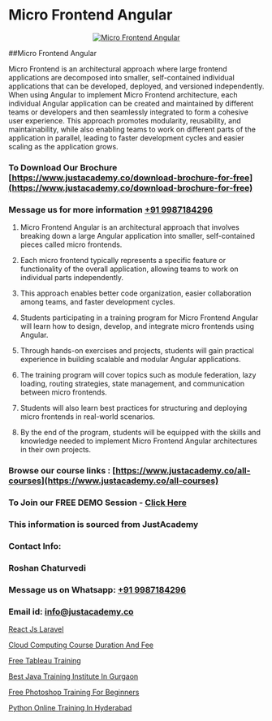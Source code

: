 # Micro Frontend Angular

<p align="center">
  <a href="https://justacademy.co/course-detail/angular-training">
    <img src="https://justacademy.co/storage2/course_image/1676637041_course_image.webp" alt="Micro Frontend Angular">
  </a>
</p>
##Micro Frontend Angular

Micro Frontend is an architectural approach where large frontend applications are decomposed into smaller, self-contained individual applications that can be developed, deployed, and versioned independently. When using Angular to implement Micro Frontend architecture, each individual Angular application can be created and maintained by different teams or developers and then seamlessly integrated to form a cohesive user experience. This approach promotes modularity, reusability, and maintainability, while also enabling teams to work on different parts of the application in parallel, leading to faster development cycles and easier scaling as the application grows.
### To Download Our Brochure [https://www.justacademy.co/download-brochure-for-free](https://www.justacademy.co/download-brochure-for-free)
### Message us for more information [+91 9987184296](https://api.whatsapp.com/send?phone=919987184296)
1) Micro Frontend Angular is an architectural approach that involves breaking down a large Angular application into smaller, self-contained pieces called micro frontends.

2) Each micro frontend typically represents a specific feature or functionality of the overall application, allowing teams to work on individual parts independently.

3) This approach enables better code organization, easier collaboration among teams, and faster development cycles.

4) Students participating in a training program for Micro Frontend Angular will learn how to design, develop, and integrate micro frontends using Angular.

5) Through hands-on exercises and projects, students will gain practical experience in building scalable and modular Angular applications.

6) The training program will cover topics such as module federation, lazy loading, routing strategies, state management, and communication between micro frontends.

7) Students will also learn best practices for structuring and deploying micro frontends in real-world scenarios.

8) By the end of the program, students will be equipped with the skills and knowledge needed to implement Micro Frontend Angular architectures in their own projects.

### Browse our course links : [https://www.justacademy.co/all-courses](https://www.justacademy.co/all-courses) 
### To Join our FREE DEMO Session - [Click Here](https://www.justacademy.co/register-for-course-demo)


### This information is sourced from JustAcademy
### Contact Info:
### Roshan Chaturvedi
### Message us on Whatsapp: [+91 9987184296](https://api.whatsapp.com/send?phone=919987184296)
### Email id: [info@justacademy.co](mailto:info@justacademy.co)
                
[React Js Laravel](https://www.linkedin.com/pulse/react-js-laravel-justacademy-berlin-phkoc?trackingId=HOTCHJRQCQLLLxHYAxcjcQ%3D%3D&lipi=urn%3Ali%3Apage%3Ad_flagship3_company_admin%3BYf0bh%2BAUR9ioxIsyYDfCpA%3D%3D)

[Cloud Computing Course Duration And Fee](https://www.linkedin.com/pulse/cloud-computing-course-duration-fee-justacademy-coimbatore-nfzbc?trackingId=8pIDcG%2B37p3SB1tISJMDvg%3D%3D&lipi=urn%3Ali%3Apage%3Ad_flagship3_company_admin%3B2xJLL00LStCBWjG%2FybzIxQ%3D%3D)

[Free Tableau Training](https://medium.com/@negishivu99/free-tableau-training-0576f3e4fc55)

[Best Java Training Institute In Gurgaon](https://medium.com/@AkashSingh2052/best-java-training-institute-in-gurgaon-8b3e289d70f8)

[Free Photoshop Training For Beginners](https://justacademyin.github.io/justacademy/free-photoshop-training-for-beginners)

[Python Online Training In Hyderabad](https://justacademyin.github.io/justacademy/python-online-training-in-hyderabad)

